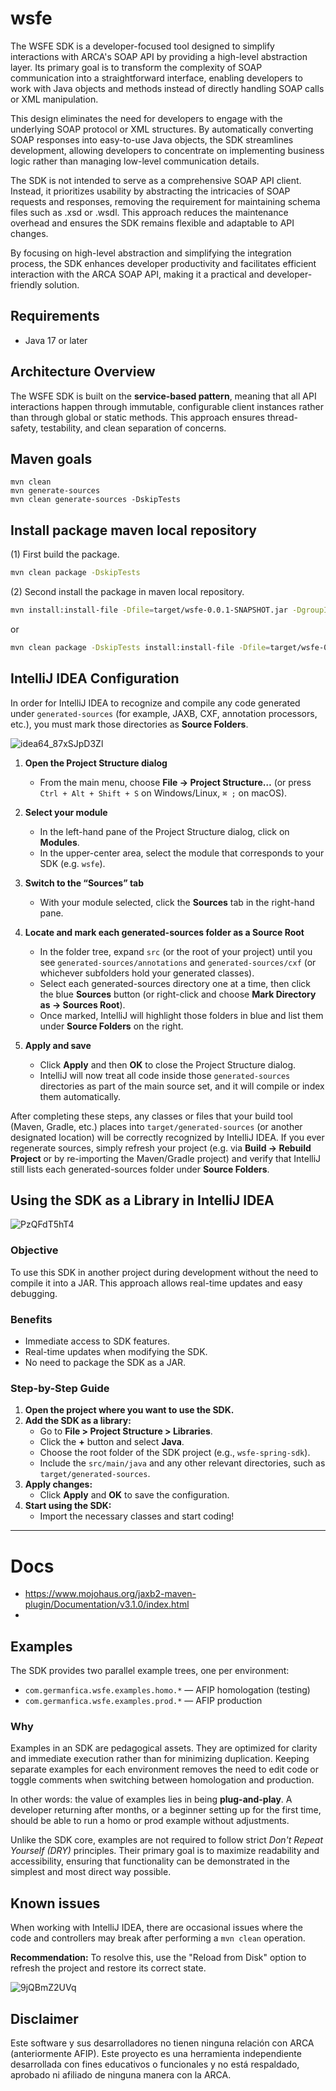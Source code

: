 # wsfe

The WSFE SDK is a developer-focused tool designed to simplify interactions with ARCA's SOAP API by providing a high-level abstraction layer. Its primary goal is to transform the complexity of SOAP communication into a straightforward interface, enabling developers to work with Java objects and methods instead of directly handling SOAP calls or XML manipulation.

This design eliminates the need for developers to engage with the underlying SOAP protocol or XML structures. By automatically converting SOAP responses into easy-to-use Java objects, the SDK streamlines development, allowing developers to concentrate on implementing business logic rather than managing low-level communication details.

The SDK is not intended to serve as a comprehensive SOAP API client. Instead, it prioritizes usability by abstracting the intricacies of SOAP requests and responses, removing the requirement for maintaining schema files such as .xsd or .wsdl. This approach reduces the maintenance overhead and ensures the SDK remains flexible and adaptable to API changes.

By focusing on high-level abstraction and simplifying the integration process, the SDK enhances developer productivity and facilitates efficient interaction with the ARCA SOAP API, making it a practical and developer-friendly solution.

## Requirements

- Java 17 or later

## Architecture Overview

The WSFE SDK is built on the **service-based pattern**, meaning that all API interactions happen through immutable, configurable client instances rather than through global or static methods. This approach ensures thread-safety, testability, and clean separation of concerns.

## Maven goals

```maven
mvn clean
mvn generate-sources
mvn clean generate-sources -DskipTests
```

## Install package maven local repository

(1) First build the package.
```bash
mvn clean package -DskipTests 
```

(2) Second install the package in maven local repository.
```bash
mvn install:install-file -Dfile=target/wsfe-0.0.1-SNAPSHOT.jar -DgroupId=com.germanfica -DartifactId=wsfe -Dversion=0.0.1-SNAPSHOT -Dpackaging=jar
```

or

```bash
mvn clean package -DskipTests install:install-file -Dfile=target/wsfe-0.0.1-SNAPSHOT.jar -DgroupId=com.germanfica -DartifactId=wsfe -Dversion=0.0.1-SNAPSHOT -Dpackaging=jar
```

## IntelliJ IDEA Configuration

In order for IntelliJ IDEA to recognize and compile any code generated under `generated-sources` (for example, JAXB, CXF, annotation processors, etc.), you must mark those directories as **Source Folders**.

![idea64_87xSJpD3Zl](https://github.com/user-attachments/assets/c324060f-11e0-4e38-bfc7-3e274e9ed62a)

1. **Open the Project Structure dialog**

   * From the main menu, choose **File -> Project Structure…** (or press `Ctrl + Alt + Shift + S` on Windows/Linux, `⌘ ;` on macOS).

2. **Select your module**

   * In the left-hand pane of the Project Structure dialog, click on **Modules**.
   * In the upper-center area, select the module that corresponds to your SDK (e.g. `wsfe`).

3. **Switch to the “Sources” tab**

   * With your module selected, click the **Sources** tab in the right-hand pane.

4. **Locate and mark each generated-sources folder as a Source Root**

   * In the folder tree, expand `src` (or the root of your project) until you see `generated-sources/annotations` and `generated-sources/cxf` (or whichever subfolders hold your generated classes).
   * Select each generated-sources directory one at a time, then click the blue **Sources** button (or right-click and choose **Mark Directory as -> Sources Root**).
   * Once marked, IntelliJ will highlight those folders in blue and list them under **Source Folders** on the right.

5. **Apply and save**

   * Click **Apply** and then **OK** to close the Project Structure dialog.
   * IntelliJ will now treat all code inside those `generated-sources` directories as part of the main source set, and it will compile or index them automatically.

After completing these steps, any classes or files that your build tool (Maven, Gradle, etc.) places into `target/generated-sources` (or another designated location) will be correctly recognized by IntelliJ IDEA. If you ever regenerate sources, simply refresh your project (e.g. via **Build -> Rebuild Project** or by re-importing the Maven/Gradle project) and verify that IntelliJ still lists each generated-sources folder under **Source Folders**.

## Using the SDK as a Library in IntelliJ IDEA

![PzQFdT5hT4](https://github.com/user-attachments/assets/c502c4fa-c3a7-42d9-8a82-dc271f838adc)

### Objective
To use this SDK in another project during development without the need to compile it into a JAR. This approach allows real-time updates and easy debugging.

### Benefits
- Immediate access to SDK features.
- Real-time updates when modifying the SDK.
- No need to package the SDK as a JAR.

### Step-by-Step Guide
1. **Open the project where you want to use the SDK.**
2. **Add the SDK as a library:**
   - Go to **File > Project Structure > Libraries**.
   - Click the **+** button and select **Java**.
   - Choose the root folder of the SDK project (e.g., `wsfe-spring-sdk`).
   - Include the `src/main/java` and any other relevant directories, such as `target/generated-sources`.
3. **Apply changes:**
   - Click **Apply** and **OK** to save the configuration.
4. **Start using the SDK:**
   - Import the necessary classes and start coding!

---

# Docs

- https://www.mojohaus.org/jaxb2-maven-plugin/Documentation/v3.1.0/index.html
- 

## Examples

The SDK provides two parallel example trees, one per environment:

* `com.germanfica.wsfe.examples.homo.*` — AFIP homologation (testing)
* `com.germanfica.wsfe.examples.prod.*` — AFIP production

### Why

Examples in an SDK are pedagogical assets. They are optimized for clarity and immediate execution rather than for minimizing duplication. Keeping separate examples for each environment removes the need to edit code or toggle comments when switching between homologation and production.

In other words: the value of examples lies in being **plug-and-play**. A developer returning after months, or a beginner setting up for the first time, should be able to run a homo or prod example without adjustments.

Unlike the SDK core, examples are not required to follow strict *Don't Repeat Yourself (DRY)* principles. Their primary goal is to maximize readability and accessibility, ensuring that functionality can be demonstrated in the simplest and most direct way possible.

## Known issues

When working with IntelliJ IDEA, there are occasional issues where the code and controllers may break after performing a `mvn clean` operation.

**Recommendation:**
To resolve this, use the "Reload from Disk" option to refresh the project and restore its correct state.

![9jQBmZ2UVq](https://github.com/user-attachments/assets/a51ec044-2f7a-41a0-b01a-c3bca0244265)

## Disclaimer

Este software y sus desarrolladores no tienen ninguna relación con ARCA (anteriormente AFIP). Este proyecto es una herramienta independiente desarrollada con fines educativos o funcionales y no está respaldado, aprobado ni afiliado de ninguna manera con la ARCA.
